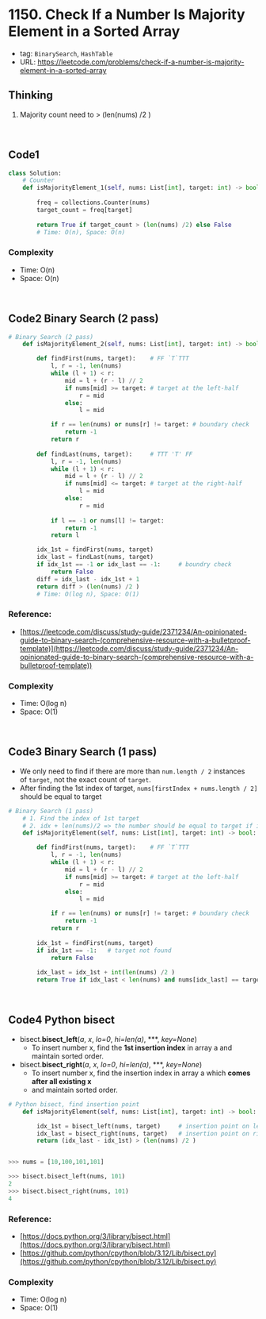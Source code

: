 # 1150. Check If a Number Is Majority Element in a Sorted Array

- tag: `BinarySearch`, `HashTable`
- URL: https://leetcode.com/problems/check-if-a-number-is-majority-element-in-a-sorted-array

## Thinking

1. Majority count need to > (len(nums) /2 )

<br>

## Code1

```python
class Solution:
    # Counter 
    def isMajorityElement_1(self, nums: List[int], target: int) -> bool:
        
        freq = collections.Counter(nums)
        target_count = freq[target]
        
        return True if target_count > (len(nums) /2) else False
        # Time: O(n), Space: O(n)
```


### Complexity

- Time: O(n)
- Space: O(n)

<br>

## Code2 Binary Search (2 pass)



```python
# Binary Search (2 pass)
    def isMajorityElement_2(self, nums: List[int], target: int) -> bool:

        def findFirst(nums, target):    # FF `T`TTT
            l, r = -1, len(nums)
            while (l + 1) < r:
                mid = l + (r - l) // 2
                if nums[mid] >= target: # target at the left-half
                    r = mid
                else:
                    l = mid

            if r == len(nums) or nums[r] != target: # boundary check
                return -1
            return r
        
        def findLast(nums, target):     # TTT 'T' FF
            l, r = -1, len(nums)
            while (l + 1) < r:
                mid = l + (r - l) // 2
                if nums[mid] <= target: # target at the right-half
                    l = mid
                else:
                    r = mid
            
            if l == -1 or nums[l] != target:
                return -1
            return l

        idx_1st = findFirst(nums, target)
        idx_last = findLast(nums, target)
        if idx_1st == -1 or idx_last == -1:     # boundry check
            return False
        diff = idx_last - idx_1st + 1
        return diff > (len(nums) /2 ) 
        # Time: O(log n), Space: O(1)
```

### Reference:

- [https://leetcode.com/discuss/study-guide/2371234/An-opinionated-guide-to-binary-search-(comprehensive-resource-with-a-bulletproof-template)](https://leetcode.com/discuss/study-guide/2371234/An-opinionated-guide-to-binary-search-(comprehensive-resource-with-a-bulletproof-template))

### Complexity

- Time: O(log n)
- Space: O(1)

<br>

## Code3 Binary Search (1 pass)

- We only need to find if there are more than `num.length / 2` instances of `target`, not the exact count of `target`.
- After finding the 1st index of target,  `nums[firstIndex + nums.length / 2]`  should be equal to target

```python
# Binary Search (1 pass)
    # 1. Find the index of 1st target
    # 2. idx + len(nums)/2 => the number should be equal to target if it's majority
    def isMajorityElement(self, nums: List[int], target: int) -> bool:

        def findFirst(nums, target):    # FF `T`TTT
            l, r = -1, len(nums)
            while (l + 1) < r:
                mid = l + (r - l) // 2
                if nums[mid] >= target: # target at the left-half
                    r = mid
                else:
                    l = mid

            if r == len(nums) or nums[r] != target: # boundary check
                return -1
            return r
        
        idx_1st = findFirst(nums, target)
        if idx_1st == -1:   # target not found
            return False
        
        idx_last = idx_1st + int(len(nums) /2 )
        return True if idx_last < len(nums) and nums[idx_last] == target else False
```

<br>

## Code4 Python bisect

- bisect.**bisect_left**(*a*, *x*, *lo=0*, *hi=len(a)*, ***, *key=None*)
    - To insert number x, find the **1st insertion index** in array a and maintain sorted order.
- bisect.**bisect_right**(*a*, *x*, *lo=0*, *hi=len(a)*, ***, *key=None*)
    - To insert number x, find the insertion index in array a which **comes after all existing x**
    - and maintain sorted order.

```python
# Python bisect, find insertion point
    def isMajorityElement(self, nums: List[int], target: int) -> bool:

        idx_1st = bisect_left(nums, target)     # insertion point on left
        idx_last = bisect_right(nums, target)   # insertion point on right
        return (idx_last - idx_1st) > (len(nums) /2 )
```

```python

>>> nums = [10,100,101,101]

>>> bisect.bisect_left(nums, 101) 
2
>>> bisect.bisect_right(nums, 101)  
4

```

### Reference:

- [https://docs.python.org/3/library/bisect.html](https://docs.python.org/3/library/bisect.html)
- [https://github.com/python/cpython/blob/3.12/Lib/bisect.py](https://github.com/python/cpython/blob/3.12/Lib/bisect.py)

### Complexity

- Time: O(log n)
- Space: O(1)
